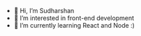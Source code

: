 - 👋 Hi, I’m Sudharshan
- 👀 I’m interested in front-end development
- 🌱 I’m currently learning React and Node :)

<!---
Sudharshan-24/Sudharshan-24 is a ✨ special ✨ repository because its `README.md` (this file) appears on your GitHub profile.
You can click the Preview link to take a look at your changes.
--->
